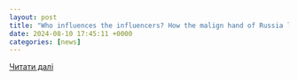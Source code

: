 ```yaml
---
layout: post
title: "Who influences the influencers? How the malign hand of Russia lurks behind the UK riots | Evening Standard"
date: 2024-08-10 17:45:11 +0000
categories: [news]
---
```


[Читати далі](https://www.standard.co.uk/comment/bristol-croydon-southport-planned-riots-russia-vladimir-putin-b1175603.html)
